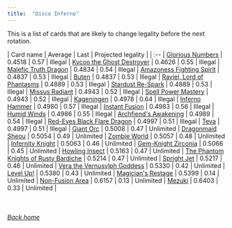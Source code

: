```yaml
---
title:  "Disco Inferno"
---
```


This is a list of cards that are likely to change legality before the next rotation.

| Card name | Average | Last | Projected legality |
| :-- |
[Glorious Numbers](https://db.ygoprodeck.com/card/?search=Glorious%20Numbers) | 0.4518 | 0.57 | Illegal |
[Kycoo the Ghost Destroyer](https://db.ygoprodeck.com/card/?search=Kycoo%20the%20Ghost%20Destroyer) | 0.4626 | 0.55 | Illegal |
[Malefic Truth Dragon](https://db.ygoprodeck.com/card/?search=Malefic%20Truth%20Dragon) | 0.4834 | 0.54 | Illegal |
[Amazoness Fighting Spirit](https://db.ygoprodeck.com/card/?search=Amazoness%20Fighting%20Spirit) | 0.4837 | 0.53 | Illegal |
[Buten](https://db.ygoprodeck.com/card/?search=Buten) | 0.4837 | 0.53 | Illegal |
[Raviel, Lord of Phantasms](https://db.ygoprodeck.com/card/?search=Raviel,%20Lord%20of%20Phantasms) | 0.4889 | 0.53 | Illegal |
[Stardust Re-Spark](https://db.ygoprodeck.com/card/?search=Stardust%20Re-Spark) | 0.4889 | 0.53 | Illegal |
[Missus Radiant](https://db.ygoprodeck.com/card/?search=Missus%20Radiant) | 0.4943 | 0.52 | Illegal |
[Spell Power Mastery](https://db.ygoprodeck.com/card/?search=Spell%20Power%20Mastery) | 0.4943 | 0.52 | Illegal |
[Kageningen](https://db.ygoprodeck.com/card/?search=Kageningen) | 0.4978 | 0.64 | Illegal |
[Inferno Hammer](https://db.ygoprodeck.com/card/?search=Inferno%20Hammer) | 0.4980 | 0.57 | Illegal |
[Instant Fusion](https://db.ygoprodeck.com/card/?search=Instant%20Fusion) | 0.4983 | 0.56 | Illegal |
[Humid Winds](https://db.ygoprodeck.com/card/?search=Humid%20Winds) | 0.4986 | 0.55 | Illegal |
[Archfiend's Awakening](https://db.ygoprodeck.com/card/?search=Archfiend's%20Awakening) | 0.4989 | 0.54 | Illegal |
[Red-Eyes Black Flare Dragon](https://db.ygoprodeck.com/card/?search=Red-Eyes%20Black%20Flare%20Dragon) | 0.4997 | 0.51 | Illegal |
[Teva](https://db.ygoprodeck.com/card/?search=Teva) | 0.4997 | 0.51 | Illegal |
[Giant Orc](https://db.ygoprodeck.com/card/?search=Giant%20Orc) | 0.5008 | 0.47 | Unlimited |
[Dragonmaid Sheou](https://db.ygoprodeck.com/card/?search=Dragonmaid%20Sheou) | 0.5054 | 0.49 | Unlimited |
[Zombie World](https://db.ygoprodeck.com/card/?search=Zombie%20World) | 0.5057 | 0.48 | Unlimited |
[Infernity Knight](https://db.ygoprodeck.com/card/?search=Infernity%20Knight) | 0.5063 | 0.46 | Unlimited |
[Gem-Knight Zirconia](https://db.ygoprodeck.com/card/?search=Gem-Knight%20Zirconia) | 0.5066 | 0.45 | Unlimited |
[Howling Insect](https://db.ygoprodeck.com/card/?search=Howling%20Insect) | 0.5163 | 0.47 | Unlimited |
[The Phantom Knights of Rusty Bardiche](https://db.ygoprodeck.com/card/?search=The%20Phantom%20Knights%20of%20Rusty%20Bardiche) | 0.5214 | 0.47 | Unlimited |
[Spright Jet](https://db.ygoprodeck.com/card/?search=Spright%20Jet) | 0.5217 | 0.46 | Unlimited |
[Vera the Vernusylph Goddess](https://db.ygoprodeck.com/card/?search=Vera%20the%20Vernusylph%20Goddess) | 0.5330 | 0.42 | Unlimited |
[Level Up!](https://db.ygoprodeck.com/card/?search=Level%20Up!) | 0.5380 | 0.43 | Unlimited |
[Magician's Restage](https://db.ygoprodeck.com/card/?search=Magician's%20Restage) | 0.5399 | 0.14 | Unlimited |
[Non-Fusion Area](https://db.ygoprodeck.com/card/?search=Non-Fusion%20Area) | 0.6157 | 0.13 | Unlimited |
[Mezuki](https://db.ygoprodeck.com/card/?search=Mezuki) | 0.6403 | 0.33 | Unlimited |

<br>

###### [Back home](index)